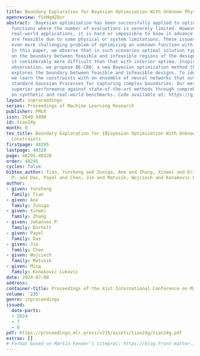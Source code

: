 ```yaml
---
title: Boundary Exploration for Bayesian Optimization With Unknown Physical Constraints
openreview: fSnMqHZ8xr
abstract: 'Bayesian optimization has been successfully applied to optimize black-box
  functions where the number of evaluations is severely limited. However, in many
  real-world applications, it is hard or impossible to know in advance which designs
  are feasible due to some physical or system limitations. These issues lead to an
  even more challenging problem of optimizing an unknown function with unknown constraints.
  In this paper, we observe that in such scenarios optimal solution typically lies
  on the boundary between feasible and infeasible regions of the design space, making
  it considerably more difficult than that with interior optima. Inspired by this
  observation, we propose BE-CBO, a new Bayesian optimization method that efficiently
  explores the boundary between feasible and infeasible designs. To identify the boundary,
  we learn the constraints with an ensemble of neural networks that outperform the
  standard Gaussian Processes for capturing complex boundaries. Our method demonstrates
  superior performance against state-of-the-art methods through comprehensive experiments
  on synthetic and real-world benchmarks. Code available at: https://github.com/yunshengtian/BE-CBO'
layout: inproceedings
series: Proceedings of Machine Learning Research
publisher: PMLR
issn: 2640-3498
id: tian24g
month: 0
tex_title: Boundary Exploration for {B}ayesian Optimization With Unknown Physical
  Constraints
firstpage: 48295
lastpage: 48320
page: 48295-48320
order: 48295
cycles: false
bibtex_author: Tian, Yunsheng and Zuniga, Ane and Zhang, Xinwei and D\"{u}rholt, Johannes
  P. and Das, Payel and Chen, Jie and Matusik, Wojciech and Konakovic Lukovic, Mina
author:
- given: Yunsheng
  family: Tian
- given: Ane
  family: Zuniga
- given: Xinwei
  family: Zhang
- given: Johannes P.
  family: Dürholt
- given: Payel
  family: Das
- given: Jie
  family: Chen
- given: Wojciech
  family: Matusik
- given: Mina
  family: Konakovic Lukovic
date: 2024-07-08
address:
container-title: Proceedings of the 41st International Conference on Machine Learning
volume: '235'
genre: inproceedings
issued:
  date-parts:
  - 2024
  - 7
  - 8
pdf: https://proceedings.mlr.press/v235/assets/tian24g/tian24g.pdf
extras: []
# Format based on Martin Fenner's citeproc: https://blog.front-matter.io/posts/citeproc-yaml-for-bibliographies/
---
```

